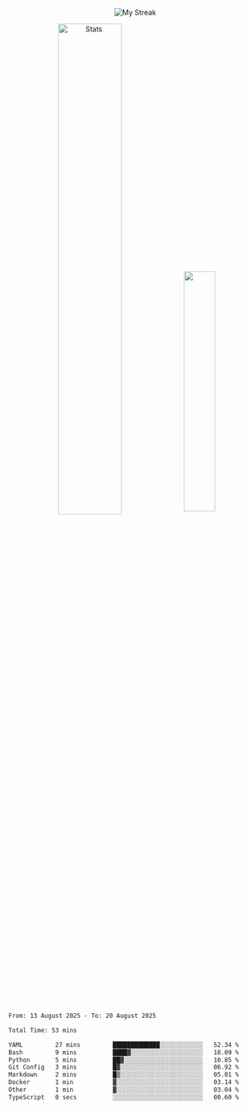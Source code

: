 <p align="center">
<picture>
  <source media="(prefers-color-scheme: dark)" srcset="http://github-readme-streak-stats.herokuapp.com?user=semolik&theme=dark&hide_border=true&background=DD272700">
  <img alt="My Streak" src="http://github-readme-streak-stats.herokuapp.com?user=semolik&hide_border=true">
</picture>
</p>
<div align="center">
  <picture>
    <source media="(prefers-color-scheme: dark)" srcset="https://github-readme-stats.vercel.app/api?username=semolik&show_icons=true&bg_color=DD272700&hide_border=true&theme=dark">
        <img alt="Stats" src="https://github-readme-stats.vercel.app/api?username=semolik&show_icons=true&bg_color=DD272700&hide_border=true" width="50%" >
  </picture>
  <sup>
  <picture>
  <source media="(prefers-color-scheme: dark)" srcset="https://github-readme-stats.vercel.app/api/top-langs/?username=semolik&layout=compact&hide_border=true&bg_color=DD272700&theme=dark">
  <img src="https://github-readme-stats.vercel.app/api/top-langs/?username=semolik&layout=compact&hide_border=true" width="35%" />
  </picture>
  </sup>
</div>
<!--START_SECTION:waka-->

```txt
From: 13 August 2025 - To: 20 August 2025

Total Time: 53 mins

YAML         27 mins         █████████████░░░░░░░░░░░░   52.34 %
Bash         9 mins          ████▓░░░░░░░░░░░░░░░░░░░░   18.09 %
Python       5 mins          ██▓░░░░░░░░░░░░░░░░░░░░░░   10.85 %
Git Config   3 mins          █▓░░░░░░░░░░░░░░░░░░░░░░░   06.92 %
Markdown     2 mins          █▒░░░░░░░░░░░░░░░░░░░░░░░   05.01 %
Docker       1 min           ▓░░░░░░░░░░░░░░░░░░░░░░░░   03.14 %
Other        1 min           ▓░░░░░░░░░░░░░░░░░░░░░░░░   03.04 %
TypeScript   0 secs          ░░░░░░░░░░░░░░░░░░░░░░░░░   00.60 %
```

<!--END_SECTION:waka-->

